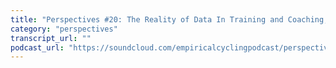 ```yaml
---
title: "Perspectives #20: The Reality of Data In Training and Coaching, with Tim Cusick"
category: "perspectives"
transcript_url: ""
podcast_url: "https://soundcloud.com/empiricalcyclingpodcast/perspectives-20-the-reality-of-data-in-training-and-coaching-with-tim-cusick"
---
```

